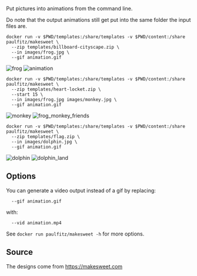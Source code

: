 Put pictures into animations from the command line.

Do note that the output animations still get put into the same folder the input files are.

```
docker run -v $PWD/templates:/share/templates -v $PWD/content:/share paulfitz/makesweet \
  --zip templates/billboard-cityscape.zip \
  --in images/frog.jpg \
  --gif animation.gif
```

![frog](https://user-images.githubusercontent.com/118367/39386221-9780dec0-4a41-11e8-827d-ec30fea33269.jpg)
![animation](https://user-images.githubusercontent.com/118367/39386216-8f26a80e-4a41-11e8-8ae0-0d44a5a55af1.gif)

```
docker run -v $PWD/templates:/share/templates -v $PWD/content:/share paulfitz/makesweet \
  --zip templates/heart-locket.zip \
  --start 15 \
  --in images/frog.jpg images/monkey.jpg \
  --gif animation.gif
```

![monkey](https://user-images.githubusercontent.com/118367/44931582-21172300-ad30-11e8-9588-88426fe2671c.jpg)
![frog_monkey_friends](https://user-images.githubusercontent.com/118367/44931507-d8f80080-ad2f-11e8-8804-23cb60b99906.gif)

```
docker run -v $PWD/templates:/share/templates -v $PWD/content:/share paulfitz/makesweet \
  --zip templates/flag.zip \
  --in images/dolphin.jpg \
  --gif animation.gif
```

![dolphin](https://user-images.githubusercontent.com/118367/44932065-e4e4c200-ad31-11e8-8838-ea6674c50ef5.jpg)
![dolphin_land](https://user-images.githubusercontent.com/118367/44932064-e4e4c200-ad31-11e8-994e-51f68515e505.gif)

Options
-------

You can generate a video output instead of a gif by replacing:
```
  --gif animation.gif
```
with:
```
  --vid animation.mp4
```

See `docker run paulfitz/makesweet -h` for more options.

Source
------

The designs come from https://makesweet.com

